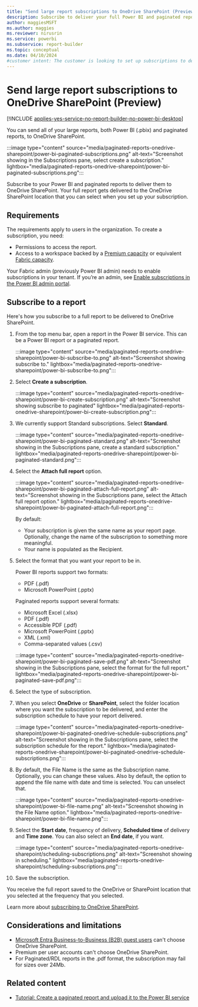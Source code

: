 ```yaml
---
title: "Send large report subscriptions to OneDrive SharePoint (Preview)"
description: Subscribe to deliver your full Power BI and paginated reports to the OneDrive SharePoint location when you set up your subscription.
author: maggiesMSFT
ms.author: maggies
ms.reviewer: nirusrin
ms.service: powerbi
ms.subservice: report-builder
ms.topic: conceptual
ms.date: 04/10/2024
#customer intent: The customer is looking to set up subscriptions to deliver large Power BI and paginated reports to OneDrive SharePoint.
---
```


# Send large report subscriptions to OneDrive SharePoint (Preview)

[!INCLUDE [applies-yes-service-no-report-builder-no-power-bi-desktop](../includes/applies-yes-service-no-report-builder-no-desktop.md)]

You can send all of your large reports, both Power BI (.pbix) and paginated reports, to OneDrive SharePoint.

:::image type="content" source="media/paginated-reports-onedrive-sharepoint/power-bi-paginated-subscriptions.png" alt-text="Screenshot showing in the Subscriptions pane, select create a subscription." lightbox="media/paginated-reports-onedrive-sharepoint/power-bi-paginated-subscriptions.png":::

Subscribe to your Power BI and paginated reports to deliver them to OneDrive SharePoint. Your full report gets delivered to the OneDrive SharePoint location that you can select when you set up your subscription.

## Requirements

The requirements apply to users in the organization. To create a subscription, you need:

- Permissions to access the report.
- Access to a workspace backed by a [Premium capacity](../enterprise/service-premium-what-is.md) or equivalent [Fabric capacity](/fabric/enterprise/licenses#microsoft-fabric-license-types). 

Your Fabric admin (previously Power BI admin) needs to enable subscriptions in your tenant. If you’re an admin, see [Enable subscriptions in the Power BI admin portal](/fabric/admin/service-admin-portal-export-sharing#users-can-set-up-email-subscriptions). 

## Subscribe to a report

Here's how you subscribe to a full report to be delivered to OneDrive SharePoint.

1. From the top menu bar, open a report in the Power BI service. This can be a Power BI report or a paginated report. 

    :::image type="content" source="media/paginated-reports-onedrive-sharepoint/power-bi-subscribe-to.png" alt-text="Screenshot showing subscribe to." lightbox="media/paginated-reports-onedrive-sharepoint/power-bi-subscribe-to.png":::

1. Select **Create a subscription**. 

    :::image type="content" source="media/paginated-reports-onedrive-sharepoint/power-bi-create-subscription.png" alt-text="Screenshot showing subscribe to paginated" lightbox="media/paginated-reports-onedrive-sharepoint/power-bi-create-subscription.png":::

1. We currently support Standard subscriptions. Select **Standard**.  

    :::image type="content" source="media/paginated-reports-onedrive-sharepoint/power-bi-paginated-standard.png" alt-text="Screenshot showing in the Subscriptions pane, create a standard subscription." lightbox="media/paginated-reports-onedrive-sharepoint/power-bi-paginated-standard.png":::

1. Select the **Attach full report** option.

    :::image type="content" source="media/paginated-reports-onedrive-sharepoint/power-bi-paginated-attach-full-report.png" alt-text="Screenshot showing in the Subscriptions pane, select the Attach full report option." lightbox="media/paginated-reports-onedrive-sharepoint/power-bi-paginated-attach-full-report.png":::

    By default:  

    - Your subscription is given the same name as your report page.  Optionally, change the name of the subscription to something more meaningful.
    - Your name is populated as the Recipient.  

1. Select the format that you want your report to be in. 

    Power BI reports support two formats:

    - PDF (.pdf)
    - Microsoft PowerPoint (.pptx)

    Paginated reports support several formats:

    - Microsoft Excel (.xlsx)
    - PDF (.pdf)
    - Accessible PDF (.pdf)
    - Microsoft PowerPoint (.pptx)
    - XML (.xml)
    - Comma-separated values (.csv)

    :::image type="content" source="media/paginated-reports-onedrive-sharepoint/power-bi-paginated-save-pdf.png" alt-text="Screenshot showing in the Subscriptions pane, select the format for the full report." lightbox="media/paginated-reports-onedrive-sharepoint/power-bi-paginated-save-pdf.png"::: 

1. Select the type of subscription. 

1. When you select **OneDrive** or **SharePoint**, select the folder location where you want the subscription to be delivered, and enter the subscription schedule to have your report delivered.

    :::image type="content" source="media/paginated-reports-onedrive-sharepoint/power-bi-paginated-onedrive-schedule-subscriptions.png" alt-text="Screenshot showing in the Subscriptions pane, select the subscription schedule for the report." lightbox="media/paginated-reports-onedrive-sharepoint/power-bi-paginated-onedrive-schedule-subscriptions.png":::

1. By default, the File Name is the same as the Subscription name. Optionally, you can change these values. Also by default, the option to append the file name with date and time is selected. You can unselect that. 

    :::image type="content" source="media/paginated-reports-onedrive-sharepoint/power-bi-file-name.png" alt-text="Screenshot showing in the File Name option." lightbox="media/paginated-reports-onedrive-sharepoint/power-bi-file-name.png":::

1. Select the **Start date**, frequency of delivery, **Scheduled time** of delivery and **Time zone**. You can also select an **End date**, if you want. 

    :::image type="content" source="media/paginated-reports-onedrive-sharepoint/scheduling-subscriptions.png" alt-text="Screenshot showing in scheduling." lightbox="media/paginated-reports-onedrive-sharepoint/scheduling-subscriptions.png":::

1. Save the subscription. 

You receive the full report saved to the OneDrive or SharePoint location that you selected at the frequency that you selected. 

Learn more about [subscribing to OneDrive SharePoint](/sharepoint/onedrive-overview).

## Considerations and limitations 

- [Microsoft Entra Business-to-Business (B2B) guest users](../enterprise/service-admin-azure-ad-b2b.md) can't choose OneDrive SharePoint. 
- Premium per user accounts can't choose OneDrive SharePoint.
- For Paginated/RDL reports in the .pdf format, the subscription may fail for sizes over 24Mb. 

## Related content

- [Tutorial: Create a paginated report and upload it to the Power BI service](paginated-reports-onedrive-sharepoint.md)
